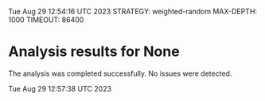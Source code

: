 Tue Aug 29 12:54:16 UTC 2023
STRATEGY: weighted-random
MAX-DEPTH: 1000
TIMEOUT: 86400
# Analysis results for None
The analysis was completed successfully. No issues were detected.

Tue Aug 29 12:57:38 UTC 2023

